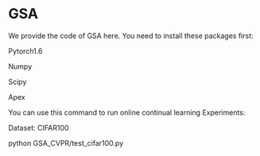 # GSA
We provide the code of GSA here.
You need to install these packages first:


Pytorch1.6

Numpy

Scipy

Apex
 
You can use this command to run online continual learning Experiments:

Dataset: CIFAR100

python GSA_CVPR/test_cifar100.py
